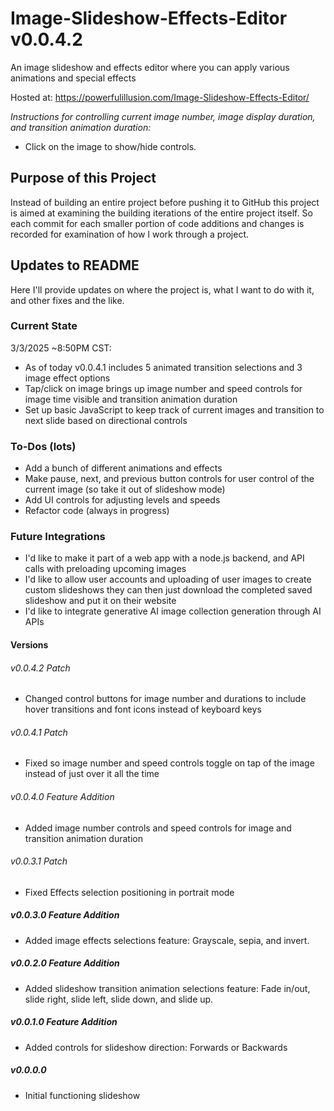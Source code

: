 # Image-Slideshow-Effects-Editor v0.0.4.2
An image slideshow and effects editor where you can apply various animations and special effects

Hosted at: https://powerfulillusion.com/Image-Slideshow-Effects-Editor/

_Instructions for controlling current image number, image display duration, and transition animation duration:_ 
- Click on the image to show/hide controls.
  
## Purpose of this Project
Instead of building an entire project before pushing it to GitHub this project is aimed at examining the building iterations of the entire project itself. So each commit for each smaller portion of code additions and changes is recorded for examination of how I work through a project.

## Updates to README
Here I'll provide updates on where the project is, what I want to do with it, and other fixes and the like.

### Current State
3/3/2025 ~8:50PM CST:
- As of today v0.0.4.1 includes 5 animated transition selections and 3 image effect options
- Tap/click on image brings up image number and speed controls for image time visible and transition animation duration
- Set up basic JavaScript to keep track of current images and transition to next slide based on directional controls

### To-Dos (lots)
- Add a bunch of different animations and effects
- Make pause, next, and previous button controls for user control of the current image (so take it out of slideshow mode)
- Add UI controls for adjusting levels and speeds
- Refactor code (always in progress)

### Future Integrations
- I'd like to make it part of a web app with a node.js backend, and API calls with preloading upcoming images
- I'd like to allow user accounts and uploading of user images to create custom slideshows they can then just download the completed saved slideshow and put it on their website
- I'd like to integrate generative AI image collection generation through AI APIs

#### Versions
###### v0.0.4.2 Patch
- Changed control buttons for image number and durations to include hover transitions and font icons instead of keyboard keys
###### v0.0.4.1 Patch
- Fixed so image number and speed controls toggle on tap of the image instead of just over it all the time
###### v0.0.4.0 Feature Addition
- Added image number controls and speed controls for image and transition animation duration
###### v0.0.3.1 Patch
- Fixed Effects selection positioning in portrait mode
##### v0.0.3.0 Feature Addition
- Added image effects selections feature: Grayscale, sepia, and invert.
##### v0.0.2.0 Feature Addition
- Added slideshow transition animation selections feature: Fade in/out, slide right, slide left, slide down, and slide up.
##### v0.0.1.0 Feature Addition
- Added controls for slideshow direction: Forwards or Backwards
##### v0.0.0.0
- Initial functioning slideshow

